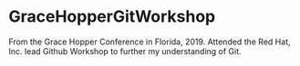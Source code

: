 # GraceHopperGitWorkshop

From the Grace Hopper Conference in Florida, 2019. Attended the Red Hat, Inc. lead Github Workshop to further my understanding of Git.
